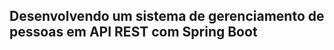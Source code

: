 Desenvolvendo um sistema de gerenciamento de pessoas em API REST com Spring Boot
----------------------------------------------------------------------------------
